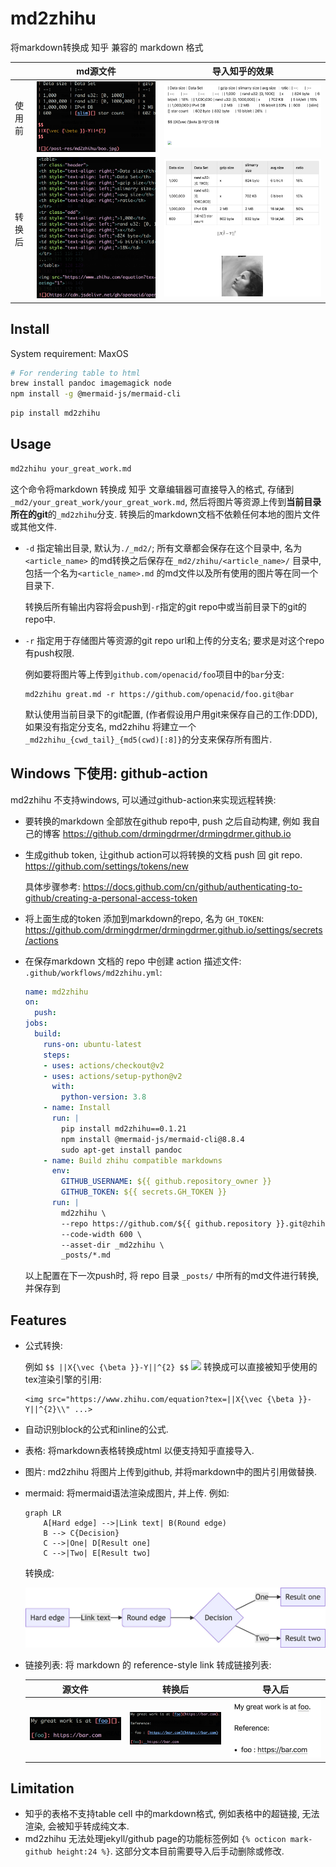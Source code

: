 # md2zhihu

将markdown转换成 知乎 兼容的 markdown 格式

|       | md源文件              | 导入知乎的效果          |
|:--    | :-:                   | :-:                     |
|使用前 | ![](assets/md.png)    |  ![](assets/before.png) |
|转换后 | ![](assets/built.png) |  ![](assets/after.png)  |

## Install

System requirement: MaxOS

```sh
# For rendering table to html
brew install pandoc imagemagick node
npm install -g @mermaid-js/mermaid-cli
```

```sh
pip install md2zhihu
```

## Usage

```sh
md2zhihu your_great_work.md
```

这个命令将markdown 转换成 知乎 文章编辑器可直接导入的格式, 存储到 `_md2/your_great_work/your_great_work.md`, 然后将图片等资源上传到**当前目录所在的git**的`_md2zhihu`分支. 转换后的markdown文档不依赖任何本地的图片文件或其他文件.

- `-d` 指定输出目录, 默认为`./_md2/`; 所有文章都会保存在这个目录中,
    名为`<article_name>` 的md转换之后保存在`_md2/zhihu/<article_name>/` 目录中,
    包括一个名为`<article_name>.md` 的md文件以及所有使用的图片等在同一个目录下.

    转换后所有输出内容将会push到`-r`指定的git repo中或当前目录下的git的repo中.

- `-r` 指定用于存储图片等资源的git repo url和上传的分支名; 要求是对这个repo有push权限.

    例如要将图片等上传到`github.com/openacid/foo`项目中的`bar`分支:
    ```
    md2zhihu great.md -r https://github.com/openacid/foo.git@bar
    ```

    默认使用当前目录下的git配置, (作者假设用户用git来保存自己的工作:DDD),
    如果没有指定分支名, md2zhihu 将建立一个`_md2zhihu_{cwd_tail}_{md5(cwd)[:8]}`的分支来保存所有图片.

## Windows 下使用: github-action

md2zhihu 不支持windows, 可以通过github-action来实现远程转换:

- 要转换的markdown 全部放在github repo中, push 之后自动构建,
  例如 我自己的博客 https://github.com/drmingdrmer/drmingdrmer.github.io

- 生成github token, 让github action可以将转换的文档 push 回 git repo.
    https://github.com/settings/tokens/new

    具体步骤参考:
    https://docs.github.com/cn/github/authenticating-to-github/creating-a-personal-access-token

- 将上面生成的token 添加到markdown的repo, 名为 `GH_TOKEN`:
    https://github.com/drmingdrmer/drmingdrmer.github.io/settings/secrets/actions

- 在保存markdown 文档的 repo 中创建 action 描述文件:
    `.github/workflows/md2zhihu.yml`:

    ```yaml
    name: md2zhihu
    on:
      push:
    jobs:
      build:
        runs-on: ubuntu-latest
        steps:
        - uses: actions/checkout@v2
        - uses: actions/setup-python@v2
          with:
            python-version: 3.8
        - name: Install
          run: |
            pip install md2zhihu==0.1.21
            npm install @mermaid-js/mermaid-cli@8.8.4
            sudo apt-get install pandoc
        - name: Build zhihu compatible markdowns
          env:
            GITHUB_USERNAME: ${{ github.repository_owner }}
            GITHUB_TOKEN: ${{ secrets.GH_TOKEN }}
          run: |
            md2zhihu \
            --repo https://github.com/${{ github.repository }}.git@zhihu_branch \
            --code-width 600 \
            --asset-dir _md2zhihu \
            _posts/*.md
    ```

    以上配置在下一次push时, 将 repo 目录 `_posts/` 中所有的md文件进行转换,
    并保存到


## Features

- 公式转换:

  例如 ` $$ ||X{\vec {\beta }}-Y||^{2} $$ `
  ![](https://www.zhihu.com/equation?tex=%7C%7CX%7B%5Cvec%20%7B%5Cbeta%20%7D%7D-Y%7C%7C%5E%7B2%7D)
  转换成可以直接被知乎使用的tex渲染引擎的引用:

  ```
  <img src="https://www.zhihu.com/equation?tex=||X{\vec {\beta }}-Y||^{2}\\" ...>
  ```

- 自动识别block的公式和inline的公式.

- 表格: 将markdown表格转换成html 以便支持知乎直接导入.

- 图片: md2zhihu 将图片上传到github, 并将markdown中的图片引用做替换.

- mermaid: 将mermaid语法渲染成图片, 并上传. 例如:

    ```mermaid
    graph LR
        A[Hard edge] -->|Link text| B(Round edge)
        B --> C{Decision}
        C -->|One| D[Result one]
        C -->|Two| E[Result two]
    ```

    转换成:

    ![](assets/mermaid.jpg)

-   链接列表: 将 markdown 的 reference-style link 转成链接列表:

    | 源文件 | 转换后 | 导入后 |
    | :-: | :-: | :-: |
    | ![](assets/ref-list/src.png) | ![](assets/ref-list/dst.png) | ![](assets/ref-list/imported.png) |



## Limitation

- 知乎的表格不支持table cell 中的markdown格式, 例如表格中的超链接, 无法渲染, 会被知乎转成纯文本.
- md2zhihu 无法处理jekyll/github page的功能标签例如 `{% octicon mark-github height:24 %}`. 这部分文本目前需要导入后手动删除或修改.
